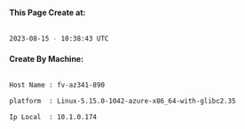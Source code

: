 
   
#### This Page Create at:

```bash

2023-08-15 - 10:38:43 UTC

```

#### Create By Machine:

```bash

Host Name : fv-az341-890

platform  : Linux-5.15.0-1042-azure-x86_64-with-glibc2.35

Ip Local  : 10.1.0.174

```

